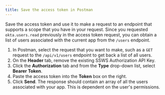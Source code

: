 ```yaml
---
title: Save the access token in Postman
---
```

Save the access token and use it to make a request to an endpoint that supports a scope that you have in your request. Since you requested `okta.users.read` <GuideLink link="../request-access-token">previously</GuideLink> in the access token request, you can obtain a list of users associated with the current app from the `/users` endpoint.

1. In Postman, select the request that you want to make, such as a `GET` request to the `/api/v1/users` endpoint to get back a list of all users.
2. On the **Header** tab, remove the existing SSWS Authorization API Key.
3. Click the **Authorization** tab and from the **Type** drop-down list, select **Bearer Token**.
4. Paste the access token into the **Token** box on the right.
5. Click **Send**. The response should contain an array of all the users associated with your app. This is dependent on the user's permissions.

<NextSectionLink/>
